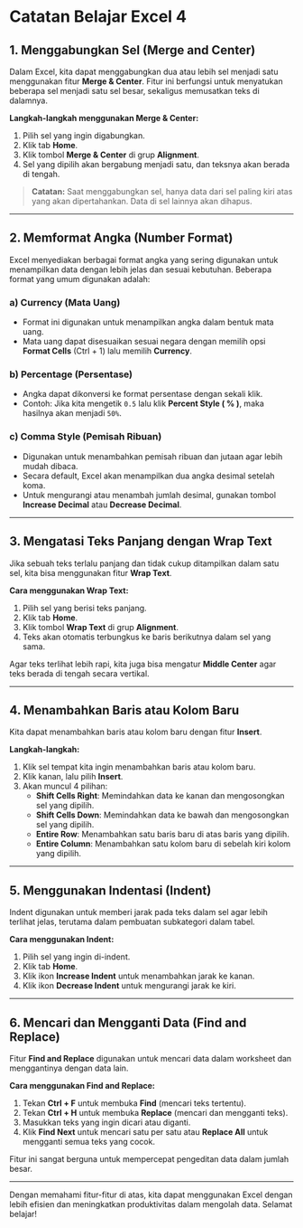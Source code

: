 # Catatan Belajar Excel 4

## 1. Menggabungkan Sel (Merge and Center)
Dalam Excel, kita dapat menggabungkan dua atau lebih sel menjadi satu menggunakan fitur **Merge & Center**. Fitur ini berfungsi untuk menyatukan beberapa sel menjadi satu sel besar, sekaligus memusatkan teks di dalamnya.

**Langkah-langkah menggunakan Merge & Center:**
1. Pilih sel yang ingin digabungkan.
2. Klik tab **Home**.
3. Klik tombol **Merge & Center** di grup **Alignment**.
4. Sel yang dipilih akan bergabung menjadi satu, dan teksnya akan berada di tengah.

> **Catatan:** Saat menggabungkan sel, hanya data dari sel paling kiri atas yang akan dipertahankan. Data di sel lainnya akan dihapus.

---

## 2. Memformat Angka (Number Format)
Excel menyediakan berbagai format angka yang sering digunakan untuk menampilkan data dengan lebih jelas dan sesuai kebutuhan. Beberapa format yang umum digunakan adalah:

### a) Currency (Mata Uang)
- Format ini digunakan untuk menampilkan angka dalam bentuk mata uang.
- Mata uang dapat disesuaikan sesuai negara dengan memilih opsi **Format Cells** (Ctrl + 1) lalu memilih **Currency**.

### b) Percentage (Persentase)
- Angka dapat dikonversi ke format persentase dengan sekali klik.
- Contoh: Jika kita mengetik `0.5` lalu klik **Percent Style ( % )**, maka hasilnya akan menjadi `50%`.

### c) Comma Style (Pemisah Ribuan)
- Digunakan untuk menambahkan pemisah ribuan dan jutaan agar lebih mudah dibaca.
- Secara default, Excel akan menampilkan dua angka desimal setelah koma.
- Untuk mengurangi atau menambah jumlah desimal, gunakan tombol **Increase Decimal** atau **Decrease Decimal**.

---

## 3. Mengatasi Teks Panjang dengan Wrap Text
Jika sebuah teks terlalu panjang dan tidak cukup ditampilkan dalam satu sel, kita bisa menggunakan fitur **Wrap Text**.

**Cara menggunakan Wrap Text:**
1. Pilih sel yang berisi teks panjang.
2. Klik tab **Home**.
3. Klik tombol **Wrap Text** di grup **Alignment**.
4. Teks akan otomatis terbungkus ke baris berikutnya dalam sel yang sama.

Agar teks terlihat lebih rapi, kita juga bisa mengatur **Middle Center** agar teks berada di tengah secara vertikal.

---

## 4. Menambahkan Baris atau Kolom Baru
Kita dapat menambahkan baris atau kolom baru dengan fitur **Insert**.

**Langkah-langkah:**
1. Klik sel tempat kita ingin menambahkan baris atau kolom baru.
2. Klik kanan, lalu pilih **Insert**.
3. Akan muncul 4 pilihan:
   - **Shift Cells Right**: Memindahkan data ke kanan dan mengosongkan sel yang dipilih.
   - **Shift Cells Down**: Memindahkan data ke bawah dan mengosongkan sel yang dipilih.
   - **Entire Row**: Menambahkan satu baris baru di atas baris yang dipilih.
   - **Entire Column**: Menambahkan satu kolom baru di sebelah kiri kolom yang dipilih.

---

## 5. Menggunakan Indentasi (Indent)
Indent digunakan untuk memberi jarak pada teks dalam sel agar lebih terlihat jelas, terutama dalam pembuatan subkategori dalam tabel.

**Cara menggunakan Indent:**
1. Pilih sel yang ingin di-indent.
2. Klik tab **Home**.
3. Klik ikon **Increase Indent** untuk menambahkan jarak ke kanan.
4. Klik ikon **Decrease Indent** untuk mengurangi jarak ke kiri.

---

## 6. Mencari dan Mengganti Data (Find and Replace)
Fitur **Find and Replace** digunakan untuk mencari data dalam worksheet dan menggantinya dengan data lain.

**Cara menggunakan Find and Replace:**
1. Tekan **Ctrl + F** untuk membuka **Find** (mencari teks tertentu).
2. Tekan **Ctrl + H** untuk membuka **Replace** (mencari dan mengganti teks).
3. Masukkan teks yang ingin dicari atau diganti.
4. Klik **Find Next** untuk mencari satu per satu atau **Replace All** untuk mengganti semua teks yang cocok.

Fitur ini sangat berguna untuk mempercepat pengeditan data dalam jumlah besar.

---

Dengan memahami fitur-fitur di atas, kita dapat menggunakan Excel dengan lebih efisien dan meningkatkan produktivitas dalam mengolah data. Selamat belajar!

